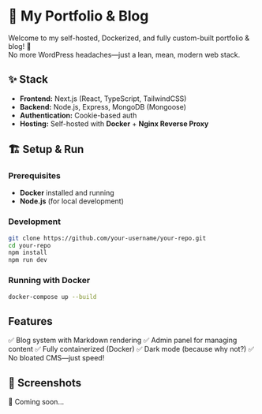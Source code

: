 # 🚀 My Portfolio & Blog

Welcome to my self-hosted, Dockerized, and fully custom-built portfolio & blog! 🎉  
No more WordPress headaches—just a lean, mean, modern web stack.

## ✨ Stack
- **Frontend:** Next.js (React, TypeScript, TailwindCSS)
- **Backend:** Node.js, Express, MongoDB (Mongoose)
- **Authentication:** Cookie-based auth
- **Hosting:** Self-hosted with **Docker** + **Nginx Reverse Proxy**

## 🏗️ Setup & Run
### Prerequisites
- **Docker** installed and running  
- **Node.js** (for local development)

### Development
```sh
git clone https://github.com/your-username/your-repo.git
cd your-repo
npm install
npm run dev
```
### Running with Docker
```sh
docker-compose up --build
```
## Features
✅ Blog system with Markdown rendering
✅ Admin panel for managing content
✅ Fully containerized (Docker)
✅ Dark mode (because why not?)
✅ No bloated CMS—just speed!

## 📸 Screenshots
🚧 Coming soon...

